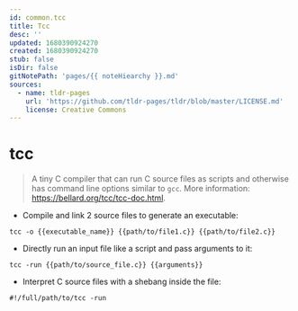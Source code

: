 ```yaml
---
id: common.tcc
title: Tcc
desc: ''
updated: 1680390924270
created: 1680390924270
stub: false
isDir: false
gitNotePath: 'pages/{{ noteHiearchy }}.md'
sources:
  - name: tldr-pages
    url: 'https://github.com/tldr-pages/tldr/blob/master/LICENSE.md'
    license: Creative Commons
---
```

# tcc

> A tiny C compiler that can run C source files as scripts and otherwise has command line options similar to `gcc`.
> More information: <https://bellard.org/tcc/tcc-doc.html>.

- Compile and link 2 source files to generate an executable:

`tcc -o {{executable_name}} {{path/to/file1.c}} {{path/to/file2.c}}`

- Directly run an input file like a script and pass arguments to it:

`tcc -run {{path/to/source_file.c}} {{arguments}}`

- Interpret C source files with a shebang inside the file:

`#!/full/path/to/tcc -run`

